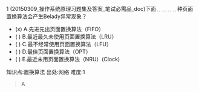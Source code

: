 1
(20150309_操作系统原理习题集及答案_笔试必需品_doc)下面﹎﹎﹎﹎种页面置换算法会产生Belady异常现象？
- (x) A.先进先出页面置换算法（FIFO）
- ( ) B.最近最久未使用页面置换算法（LRU）
- ( ) C.最不经常使用页面置换算法（LFU）
- ( ) D.最佳页面置换算法（OPT）
- ( ) E.最近未用页面置换算法（NRU）(Clock)

知识点:置换算法
出处:网络
难度:1
> A
